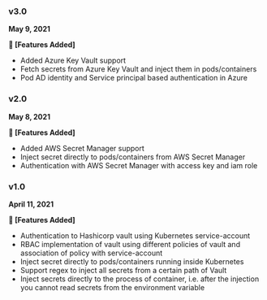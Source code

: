 ### v3.0
**May 9, 2021**

**:tada: [Features Added]**

- Added Azure Key Vault support
- Fetch secrets from Azure Key Vault and inject them in pods/containers
- Pod AD identity and Service principal based authentication in Azure

### v2.0
**May 8, 2021**

**:tada: [Features Added]**

- Added AWS Secret Manager support
- Inject secret directly to pods/containers from AWS Secret Manager
- Authentication with AWS Secret Manager with access key and iam role 

### v1.0
**April 11, 2021**

**:tada: [Features Added]**

- Authentication to Hashicorp vault using Kubernetes service-account
- RBAC implementation of vault using different policies of vault and association of policy with service-account
- Inject secret directly to pods/containers running inside Kubernetes
- Support regex to inject all secrets from a certain path of Vault
- Inject secrets directly to the process of container, i.e. after the injection you cannot read secrets from the environment variable
